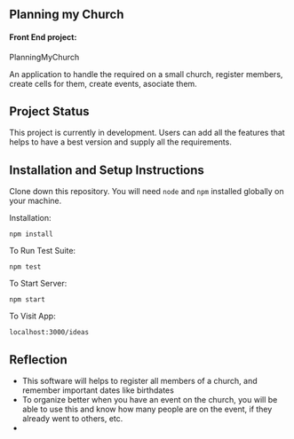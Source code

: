 ## Planning my Church

#### Front End project:

PlanningMyChurch 

An application to handle the required on a small church, register members, create cells for them, create events, asociate them.

## Project Status

This project is currently in development. Users can add all the features that helps to have a best version and supply all the requirements.

## Installation and Setup Instructions

Clone down this repository. You will need `node` and `npm` installed globally on your machine.  

Installation:

`npm install`  

To Run Test Suite:  

`npm test`  

To Start Server:

`npm start`  

To Visit App:

`localhost:3000/ideas`  

## Reflection

  - This software will helps to register all members of a church, and remember important dates like birthdates
  - To organize better when you have an event on the church, you will be able to use this and know how many people are on the event, if they already went to others, etc.
  - 